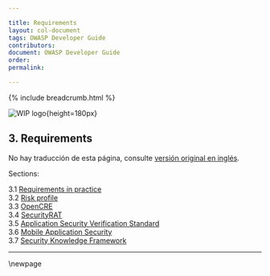 ```yaml
---

title: Requirements
layout: col-document
tags: OWASP Developer Guide
contributors:
document: OWASP Developer Guide
order:
permalink:

---
```


{% include breadcrumb.html %}

![WIP logo](../../../assets/images/dg_wip.png "Work in progress"){height=180px}

## 3. Requirements

No hay traducción de esta página, consulte [versión original en inglés][release0500].

Sections:

3.1 [Requirements in practice](#requirements-in-practice)  
3.2 [Risk profile](#risk-profile)  
3.3 [OpenCRE](#opencre)  
3.4 [SecurityRAT](#security-rat)  
3.5 [Application Security Verification Standard](#application-security-verification-standard)  
3.6 [Mobile Application Security](#mobile-application-security)  
3.7 [Security Knowledge Framework](#security-knowledge-framework)  

----

[release0500]: https://github.com/OWASP/www-project-developer-guide/blob/main/release/05-requirements/toc.md

\newpage
